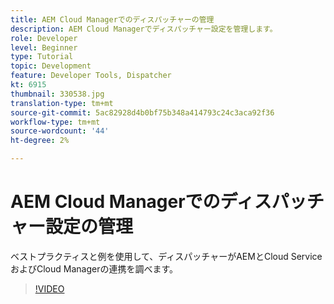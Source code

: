 ```yaml
---
title: AEM Cloud Managerでのディスパッチャーの管理
description: AEM Cloud Managerでディスパッチャー設定を管理します。
role: Developer
level: Beginner
type: Tutorial
topic: Development
feature: Developer Tools, Dispatcher
kt: 6915
thumbnail: 330538.jpg
translation-type: tm+mt
source-git-commit: 5ac82928d4b0bf75b348a414793c24c3aca92f36
workflow-type: tm+mt
source-wordcount: '44'
ht-degree: 2%

---
```



# AEM Cloud Managerでのディスパッチャー設定の管理

ベストプラクティスと例を使用して、ディスパッチャーがAEMとCloud ServiceおよびCloud Managerの連携を調べます。

>[!VIDEO](https://video.tv.adobe.com/v/330538/?quality=12&learn=on)